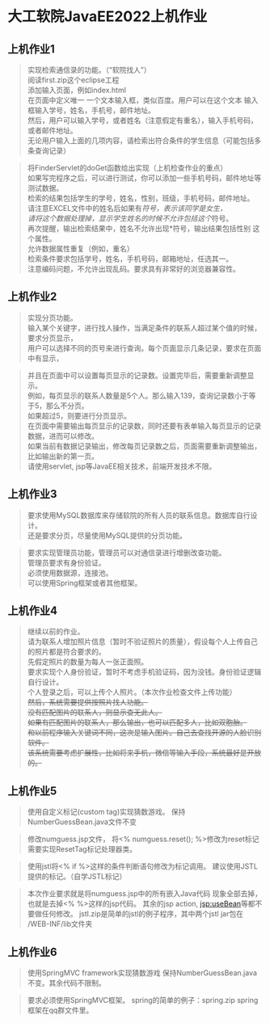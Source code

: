 
# 大工软院JavaEE2022上机作业
## 上机作业1
>实现检索通信录的功能。（“软院找人”）  
阅读first.zip这个eclipse工程  
添加输入页面，例如index.html  
在页面中定义唯一 一个文本输入框，类似百度。用户可以在这个文本 输入框输入学号，姓名，手机号，邮件地址。  
然后，用户可以输入学号，或者姓名（注意假定有重名），输入手机号码，或者邮件地址。  
无论用户输入上面的几项内容，请检索出符合条件的学生信息（可能包括多条查询记录）

>将FinderServlet的doGet函数给出实现（上机检查作业的重点）  
如果写完程序之后，可以进行测试，你可以添加一些手机号码，邮件地址等测试数据。  
检索的结果包括学生的学号，姓名，性别，班级，手机号码，邮件地址。  
请注意EXCEL文件中的姓名后如果有*符号，表示该同学是女生，  
请将这个数据处理掉，显示学生姓名的时候不允许包括这个*符号。  
再次提醒，输出检索结果中，姓名不允许出现*符号，输出结果包括性别 这个属性。  
允许数据属性重复（例如，重名）  
检索条件要求包括学号，姓名，手机号码，邮箱地址，任选其一。  
注意编码问题，不允许出现乱码。要求具有非常好的浏览器兼容性。

## 上机作业2
>实现分页功能。  
输入某个关键字，进行找人操作，当满足条件的联系人超过某个值的时候，要求分页显示，  
用户可以选择不同的页号来进行查询。每个页面显示几条记录，要求在页面中有显示，  

>并且在页面中可以设置每页显示的记录数。设置完毕后，需要重新调整显示。  
例如，每页显示的联系人数量是5个人。那么输入139，查询记录数小于等于5，那么不分页。  
如果超过5，则要进行分页显示。  
在页面中需要输出每页显示的记录数，同时还要有表单输入每页显示的记录数据，进而可以修改。  
如果当前有数据记录输出，修改每页记录数之后，页面需要重新调整输出，比如输出新的第一页。  
请使用servlet, jsp等JavaEE相关技术，前端开发技术不限。  

## 上机作业3
>要求使用MySQL数据库来存储软院的所有人员的联系信息。数据库自行设计。  
还是要求分页，尽量使用MySQL提供的分页功能。  

>要求实现管理员功能，管理员可以对通信录进行增删改查功能。  
管理员要求有身份验证。  
必须使用数据源，连接池。  
可以使用Spring框架或者其他框架。  

## 上机作业4
>继续以前的作业。  
请为联系人增加照片信息（暂时不验证照片的质量），假设每个人上传自己的照片都是符合要求的。  
先假定照片的数量为每人一张正面照。  
要求实现个人身份验证，暂时不考虑手机验证码，因为没钱。身份验证逻辑自行设计。  
个人登录之后，可以上传个人照片。（本次作业检查文件上传功能）  
~~然后，系统需要提供按照片找人功能。  
没有匹配图片的联系人，则显示查无此人。  
如果有匹配图片的联系人，那么输出，也可以匹配多人，比如双胞胎。  
和以前程序输入关键词不同，这次是输入图片。自己去查找开源的人脸识别软件。  
该系统需要考虑扩展性，比如将来手机，微信等输入手段，系统最好是开放的。~~  


## 上机作业5
>使用自定义标记(custom tag)实现猜数游戏。
保持NumberGuessBean.java文件不变

>修改numguess.jsp文件，
将<%  numguess.reset();  %>修改为reset标记
需要实现ResetTag标记处理器类。

>使用jstl将<% if %>这样的条件判断语句修改为标记调用。
建议使用JSTL提供的标记。（自学JSTL标记）

>本次作业要求就是将numguess.jsp中的所有嵌入Java代码
现象全部去掉，也就是去掉<%  %>这样的jsp代码。
其余的jsp action, <jsp:useBean>等都不要做任何修改。
jstl.zip是简单的jstl的例子程序，其中两个jstl jar包在
/WEB-INF/lib文件夹

## 上机作业6

>使用SpringMVC framework实现猜数游戏
保持NumberGuessBean.java不变。其余代码不限制。

>要求必须使用SpringMVC框架。
spring的简单的例子：spring.zip
spring框架在qq群文件里。

